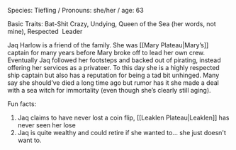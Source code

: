Species: Tiefling / Pronouns: she/her / age: 63

Basic Traits: Bat-Shit Crazy, Undying, Queen of the Sea (her words, not mine), Respected  Leader 

Jaq Harlow is a friend of the family. She was [[Mary Plateau|Mary’s]] captain for many years before Mary broke off to lead her own crew. Eventually Jaq followed her footsteps and backed out of pirating, instead offering her services as a privateer. To this day she is a highly respected ship captain but also has a reputation for being a tad bit unhinged. Many say she should’ve died a long time ago but rumor has it she made a deal with a sea witch for immortality (even though she’s clearly still aging).

Fun facts:
1. Jaq claims to have never lost a coin flip, [[Leaklen Plateau|Leaklen]] has never seen her lose
2. Jaq is quite wealthy and could retire if she wanted to… she just doesn't want to.